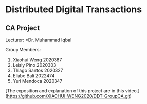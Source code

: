 # Distributed Digital Transactions
## CA Project

Lecturer: 
*Dr. Muhammad Iqbal

Group Members:
1. Xiaohui Weng 2020387 
2. Leisly Pino 2020303 
3. Thiago Santos 2020327
4. Eliabe Bali 2022474
5. Yuri Mendoca 2020347

[The exposition and explanation of this project are in this video.] (https://github.com/XIAOHUI-WENG2020/DDT-GroupCA.git)
